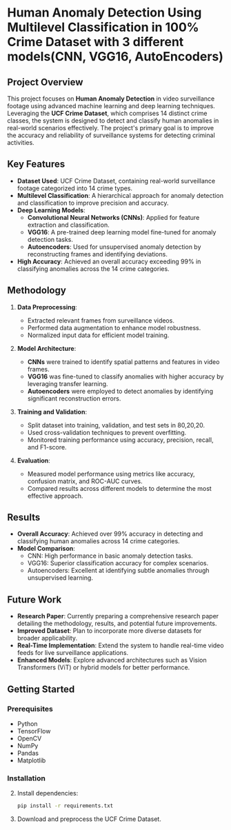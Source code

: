 # Human Anomaly Detection Using Multilevel Classification in 100% Crime Dataset with 3 different models(CNN, VGG16, AutoEncoders)

## Project Overview
This project focuses on **Human Anomaly Detection** in video surveillance footage using advanced machine learning and deep learning techniques. Leveraging the **UCF Crime Dataset**, which comprises 14 distinct crime classes, the system is designed to detect and classify human anomalies in real-world scenarios effectively. The project's primary goal is to improve the accuracy and reliability of surveillance systems for detecting criminal activities.

## Key Features
- **Dataset Used**: UCF Crime Dataset, containing real-world surveillance footage categorized into 14 crime types.
- **Multilevel Classification**: A hierarchical approach for anomaly detection and classification to improve precision and accuracy.
- **Deep Learning Models**:
  - **Convolutional Neural Networks (CNNs)**: Applied for feature extraction and classification.
  - **VGG16**: A pre-trained deep learning model fine-tuned for anomaly detection tasks.
  - **Autoencoders**: Used for unsupervised anomaly detection by reconstructing frames and identifying deviations.
- **High Accuracy**: Achieved an overall accuracy exceeding 99% in classifying anomalies across the 14 crime categories.

## Methodology
1. **Data Preprocessing**: 
   - Extracted relevant frames from surveillance videos.
   - Performed data augmentation to enhance model robustness.
   - Normalized input data for efficient model training.

2. **Model Architecture**:
   - **CNNs** were trained to identify spatial patterns and features in video frames.
   - **VGG16** was fine-tuned to classify anomalies with higher accuracy by leveraging transfer learning.
   - **Autoencoders** were employed to detect anomalies by identifying significant reconstruction errors.

3. **Training and Validation**:
   - Split dataset into training, validation, and test sets in 80,20,20.
   - Used cross-validation techniques to prevent overfitting.
   - Monitored training performance using accuracy, precision, recall, and F1-score.

4. **Evaluation**:
   - Measured model performance using metrics like accuracy, confusion matrix, and ROC-AUC curves.
   - Compared results across different models to determine the most effective approach.

## Results
- **Overall Accuracy**: Achieved over 99% accuracy in detecting and classifying human anomalies across 14 crime categories.
- **Model Comparison**:
  - CNN: High performance in basic anomaly detection tasks.
  - VGG16: Superior classification accuracy for complex scenarios.
  - Autoencoders: Excellent at identifying subtle anomalies through unsupervised learning.

## Future Work
- **Research Paper**: Currently preparing a comprehensive research paper detailing the methodology, results, and potential future improvements.
- **Improved Dataset**: Plan to incorporate more diverse datasets for broader applicability.
- **Real-Time Implementation**: Extend the system to handle real-time video feeds for live surveillance applications.
- **Enhanced Models**: Explore advanced architectures such as Vision Transformers (ViT) or hybrid models for better performance.

## Getting Started
### Prerequisites
- Python
- TensorFlow
- OpenCV
- NumPy
- Pandas
- Matplotlib

### Installation
2. Install dependencies:
   ```bash
   pip install -r requirements.txt
   ```
3. Download and preprocess the UCF Crime Dataset.

